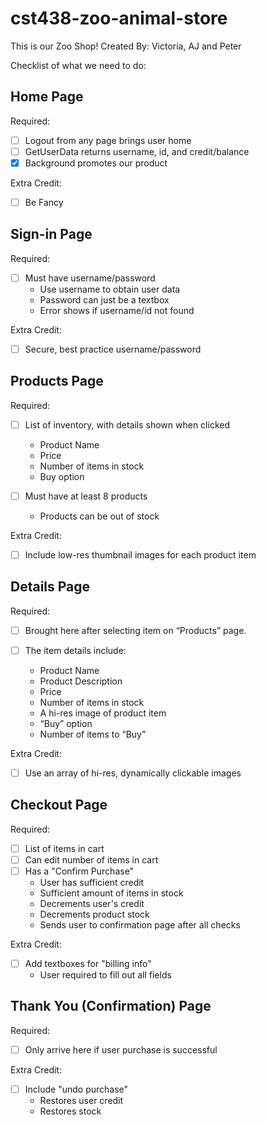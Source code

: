 # cst438-zoo-animal-store

This is our Zoo Shop!
Created By: Victoria, AJ and Peter

Checklist of what we need to do:

## Home Page

Required: 
- [ ] Logout from any page brings user home
- [ ] GetUserData returns username, id, and credit/balance 
- [x] Background promotes our product

Extra Credit: <br>
  - [ ] Be Fancy 

## Sign-in Page

Required: <br>
  - [ ] Must have username/password 
      * Use username to obtain user data <br>
      * Password can just be a textbox <br>
      * Error shows if username/id not found <br>
        
Extra Credit: <br>
  - [ ] Secure, best practice username/password 
    
## Products Page

Required: <br>
  - [ ] List of inventory, with details shown when clicked 
      * Product Name 
      * Price 
      * Number of items in stock
      * Buy option <br>
    
  - [ ] Must have at least 8 products 
      * Products can be out of stock <br>
      
Extra Credit: <br>
  - [ ] Include low-res thumbnail images for each product item 

## Details Page

Required: <br>
 - [ ] Brought here after selecting item on “Products” page. <br>
    
 - [ ] The item details include:
     * Product Name 
     * Product Description 
     * Price 
     * Number of items in stock 
     * A hi-res image of product item 
     * “Buy” option 
     * Number of items to “Buy” 

Extra Credit:
  - [ ] Use an array of hi-res, dynamically clickable images 
    
## Checkout Page

Required: 
  - [ ] List of items in cart 
  - [ ] Can edit number of items in cart 
  - [ ] Has a "Confirm Purchase" 
      * User has sufficient credit 
      * Sufficient amount of items in stock
      * Decrements user's credit 
      * Decrements product stock 
      * Sends user to confirmation page after all checks 
        
Extra Credit: 
  - [ ] Add textboxes for "billing info" 
      * User required to fill out all fields 
        
## Thank You (Confirmation) Page

Required: 
  - [ ] Only arrive here if user purchase is successful 
    
Extra Credit: 
  - [ ] Include "undo purchase" 
      * Restores user credit 
      * Restores stock 
